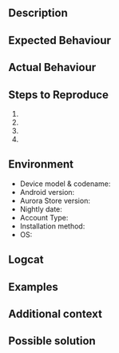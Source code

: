 <!---
- Please read Troubleshooting and FAQs on the project's website before writing an issue to see if it helps solve your problem!
  https://auroraoss.com/guides/wiki-home/
- Provide a general summary of the issue in the Title above.
- Check if your issue or something similar has been reported before (if yes upvote/comment there)
- If you are on latest stable release, please also check if the issue is reproducible on the latest nightly build from here: https://auroraoss.com/files/AuroraStore/Nightly
- Make sure you have read [wiki](https://gitlab.com/AuroraOSS/AuroraStore/-/wikis/home) especially FAQs
- If you did not know already, everything between "<!---" & "~->" are comments in Markdown. These will not be visible unless when editing or viewed as raw file.
-->


## Description
<!--- Provide a detailed description to your issue itself, and why you consider it to be a bug -->


## Expected Behaviour
<!--- Tell us what should happen -->


## Actual Behaviour
<!--- Tell us what happens instead -->


## Steps to Reproduce
<!--- Provide a link to a live example (screenshots/recording etc..), or a set of steps to reproduce the issue -->

1.

2.

3.

4.


## Environment
<!---
Include as many relevant details about the environment you experienced the bug in.
For example:
* Device model & codename: OnePlus 8T "instantnoodle"
* Android version: 11.0.0
* Aurora Store version: 4.0.2
* Nightly date: 2024-01-15
* Account Type: Anonymous
* Installation method: root/session/shizuku/app manager
* OS: OxygenOS 11.0.1 (Android skin)
-->

* Device model & codename:
* Android version:
* Aurora Store version:
* Nightly date:
* Account Type:
* Installation method:
* OS:


## Logcat
<!---
- If possible, include a logcat of the issue and upload on dogbin, nekobin, privatebin or any other bin of your choice, otherwise remove this comment section including the subtitle.
- The simplest way to get logs is by using Matlog or similar apps to start logging, then do your steps and save the logs as a .txt file.
- Upload the .txt file or copy/paste to https://del.dog/, https://nekobin.com/, https://privatebin.info/ and paste your link after this comment section.
-->

## Examples
<!-- If you have any examples, e.g. screenshots/videos/designs of the bug you found, paste or link them here. -->

## Additional context
<!-- If you have more info to add, write it in this section, otherwise delete the subtitle and this comment.-->

## Possible solution
<!-- If you believe to have a possible solution, write it in this section, otherwise delete the subtitle and this comment.-->
